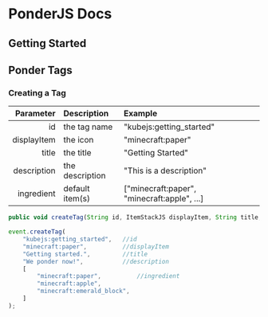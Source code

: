# PonderJS Docs

## Getting Started

## Ponder Tags

### Creating a Tag

Parameter   |   Description     | Example
---:        | :---              | :---
id          |   the tag name    |   "kubejs:getting_started"
displayItem |   the icon        |   "minecraft:paper"
title       |   the title       |   "Getting Started"
description |   the description |   "This is a description"
ingredient  |   default item(s) |   ["minecraft:paper", "minecraft:apple", ...]

```js
public void createTag(String id, ItemStackJS displayItem, String title, String description, IngredientJS ingredient)
```

```js
event.createTag(
    "kubejs:getting_started",   //id
    "minecraft:paper",          //displayItem
    "Getting started.",         //title
    "We ponder now!",           //description
    [    
        "minecraft:paper",          //ingredient
        "minecraft:apple",
        "minecraft:emerald_block",
    ]
);
```
